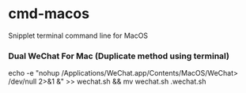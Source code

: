 # cmd-macos
Snipplet terminal command line for MacOS

### Dual WeChat For Mac (Duplicate method using terminal)
echo -e "nohup /Applications/WeChat.app/Contents/MacOS/WeChat> /dev/null 2>&1 &" >> wechat.sh && mv wechat.sh .wechat.sh
